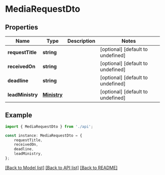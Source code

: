 # MediaRequestDto


## Properties

Name | Type | Description | Notes
------------ | ------------- | ------------- | -------------
**requestTitle** | **string** |  | [optional] [default to undefined]
**receivedOn** | **string** |  | [optional] [default to undefined]
**deadline** | **string** |  | [optional] [default to undefined]
**leadMinistry** | [**Ministry**](Ministry.md) |  | [optional] [default to undefined]

## Example

```typescript
import { MediaRequestDto } from './api';

const instance: MediaRequestDto = {
    requestTitle,
    receivedOn,
    deadline,
    leadMinistry,
};
```

[[Back to Model list]](../README.md#documentation-for-models) [[Back to API list]](../README.md#documentation-for-api-endpoints) [[Back to README]](../README.md)
